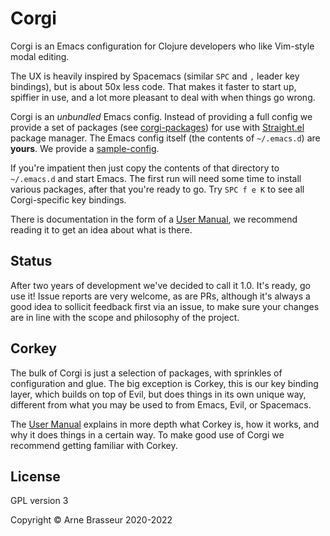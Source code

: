 # Corgi

Corgi is an Emacs configuration for Clojure developers who like Vim-style modal
editing.

The UX is heavily inspired by Spacemacs (similar `SPC` and `,` leader key
bindings), but is about 50x less code. That makes it faster to start up,
spiffier in use, and a lot more pleasant to deal with when things go wrong.

Corgi is an _unbundled_ Emacs config. Instead of providing a full config we
provide a set of packages (see
[corgi-packages](https://github.com/lambdaisland/corgi-packages)) for use with
[Straight.el](https://github.com/raxod502/straight.el) package manager. The
Emacs config itself (the contents of `~/.emacs.d`) are **yours**. We provide a
[sample-config](https://github.com/lambdaisland/corgi/tree/main/sample-config).

If you're impatient then just copy the contents of that directory to
`~/.emacs.d` and start Emacs. The first run will need some time to install
various packages, after that you're ready to go. Try `SPC f e K` to see all
Corgi-specific key bindings.

There is documentation in the form of a [User Manual](corgi_manual.org), we
recommend reading it to get an idea about what is there.

## Status

After two years of development we've decided to call it 1.0. It's ready, go use
it! Issue reports are very welcome, as are PRs, although it's always a good idea
to sollicit feedback first via an issue, to make sure your changes are in line
with the scope and philosophy of the project.

## Corkey

The bulk of Corgi is just a selection of packages, with sprinkles of
configuration and glue. The big exception is Corkey, this is our key binding
layer, which builds on top of Evil, but does things in its own unique way,
different from what you may be used to from Emacs, Evil, or Spacemacs.

The [User Manual](corgi_manual.org) explains in more depth what Corkey is, how
it works, and why it does things in a certain way. To make good use of Corgi we
recommend getting familiar with Corkey.

## License

GPL version 3

Copyright &copy; Arne Brasseur 2020-2022
